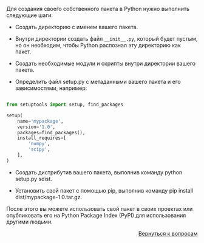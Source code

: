 Для создания своего собственного пакета в Python нужно выполнить следующие шаги:

- Создать директорию с именем вашего пакета.

- Внутри директории создать файл `__init__.py`, который будет пустым, но он необходим, чтобы Python распознал эту
  директорию как пакет.

- Создать необходимые модули и скрипты внутри директории вашего пакета.

- Определить файл setup.py с метаданными вашего пакета и его зависимостями, например:

```python

from setuptools import setup, find_packages

setup(
    name='mypackage',
    version='1.0',
    packages=find_packages(),
    install_requires=[
        'numpy',
        'scipy',
    ],
)
```

- Создать дистрибутив вашего пакета, выполнив команду python setup.py sdist.

- Установить свой пакет с помощью pip, выполнив команду pip install dist/mypackage-1.0.tar.gz.

После этого вы можете использовать свой пакет в своих проектах или опубликовать его на Python Package Index (PyPI)
для использования другими людьми.

<div align="right">

[Вернуться к вопросам](../Вопросы.md)

</div>

